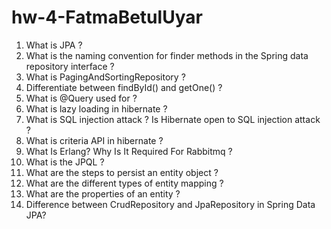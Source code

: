 # hw-4-FatmaBetulUyar
1.  What is JPA ?
2.  What is the naming convention for finder methods in the Spring data repository interface ?
3.  What is PagingAndSortingRepository ?
4.  Differentiate between findById() and getOne() ?
5.  What is @Query used for ?
6.  What is lazy loading in hibernate ?
7.  What is SQL injection attack ? Is Hibernate open to SQL injection attack ?
8.  What is criteria API in hibernate ?
9.  What Is Erlang? Why Is It Required For Rabbitmq ?
10. What is the JPQL ?
11. What are the steps to persist an entity object ?
12. What are the different types of entity mapping ?
13. What are the properties of an entity ?
14. Difference between CrudRepository and JpaRepository in Spring Data JPA?
